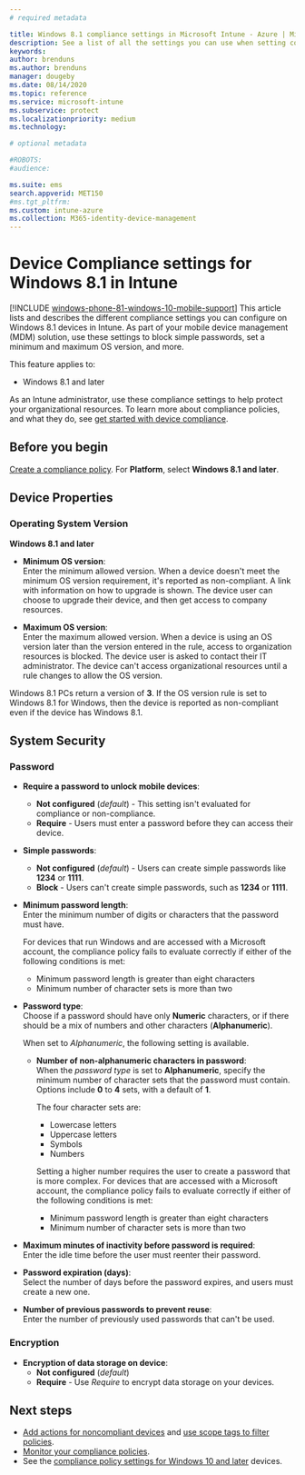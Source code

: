 ```yaml
---
# required metadata

title: Windows 8.1 compliance settings in Microsoft Intune - Azure | Microsoft Docs
description: See a list of all the settings you can use when setting compliance for your Windows 8.1 in Microsoft Intune. Check for compliance on the minimum and maximum operating system, set password restrictions and length, enable encryption on data storage, and more.
keywords:
author: brenduns
ms.author: brenduns
manager: dougeby
ms.date: 08/14/2020
ms.topic: reference
ms.service: microsoft-intune
ms.subservice: protect
ms.localizationpriority: medium
ms.technology:

# optional metadata

#ROBOTS:
#audience:

ms.suite: ems
search.appverid: MET150
#ms.tgt_pltfrm:
ms.custom: intune-azure
ms.collection: M365-identity-device-management
---
```


# Device Compliance settings for Windows 8.1 in Intune

[!INCLUDE [windows-phone-81-windows-10-mobile-support](../includes/windows-phone-81-windows-10-mobile-support.md)]
This article lists and describes the different compliance settings you can configure on Windows 8.1 devices in Intune. As part of your mobile device management (MDM) solution, use these settings to block simple passwords, set a minimum and maximum OS version, and more.

This feature applies to:

- Windows 8.1 and later

As an Intune administrator, use these compliance settings to help protect your organizational resources. To learn more about compliance policies, and what they do, see [get started with device compliance](device-compliance-get-started.md).

## Before you begin

[Create a compliance policy](create-compliance-policy.md#create-the-policy). For **Platform**, select **Windows 8.1 and later**.

## Device Properties

### Operating System Version

**Windows 8.1 and later**
- **Minimum OS version**:  
  Enter the minimum allowed version. When a device doesn't meet the minimum OS version requirement, it's reported as non-compliant. A link with information on how to upgrade is shown. The device user can choose to upgrade their device, and then get access to company resources.

- **Maximum OS version**:  
  Enter the maximum allowed version. When a device is using an OS version later than the version entered in the rule, access to organization resources is blocked. The device user is asked to contact their IT administrator. The device can't access organizational resources until a rule changes to allow the OS version.

Windows 8.1 PCs return a version of **3**. If the OS version rule is set to Windows 8.1 for Windows, then the device is reported as non-compliant even if the device has Windows 8.1.

## System Security

### Password

- **Require a password to unlock mobile devices**:  
  - **Not configured** (*default*) - This setting isn't evaluated for compliance or non-compliance.
  - **Require** - Users must enter a password before they can access their device.

- **Simple passwords**:  
  - **Not configured** (*default*) - Users can create simple passwords like **1234** or **1111**.
  - **Block** - Users can't create simple passwords, such as **1234** or **1111**.  

- **Minimum password length**:  
  Enter the minimum number of digits or characters that the password must have.

  For devices that run Windows and are accessed with a Microsoft account, the compliance policy fails to evaluate correctly if either of the following conditions is met:  
  - Minimum password length is greater than eight characters
  - Minimum number of character sets is more than two

- **Password type**:  
  Choose if a password should have only **Numeric** characters, or if there should be a mix of numbers and other characters (**Alphanumeric**).

  When set to *Alphanumeric*, the following setting is available.  

  - **Number of non-alphanumeric characters in password**:  
    When the *password type* is set to **Alphanumeric**, specify the minimum number of character sets that the password must contain. Options include **0** to **4** sets, with a default of **1**.
    
    The four character sets are:
    - Lowercase letters
    - Uppercase letters
    - Symbols
    - Numbers

    Setting a higher number requires the user to create a password that is more complex. For devices that are accessed with a Microsoft account, the compliance policy fails to evaluate correctly if either of the following conditions is met:

    - Minimum password length is greater than eight characters
    - Minimum number of character sets is more than two

- **Maximum minutes of inactivity before password is required**:  
  Enter the idle time before the user must reenter their password.

- **Password expiration (days)**:  
  Select the number of days before the password expires, and users must create a new one.

- **Number of previous passwords to prevent reuse**:  
  Enter the number of previously used passwords that can't be used.

### Encryption

- **Encryption of data storage on device**:  
  - **Not configured** (*default*)
  - **Require** - Use *Require* to encrypt data storage on your devices.


<!-- not on phone   
- **Require encryption on mobile device**: **Require** the device to be encrypted to connect to data storage resources.
--> 

## Next steps

- [Add actions for noncompliant devices](actions-for-noncompliance.md) and [use scope tags to filter policies](../fundamentals/scope-tags.md).
- [Monitor your compliance policies](compliance-policy-monitor.md).
- See the [compliance policy settings for Windows 10 and later](compliance-policy-create-windows.md) devices.